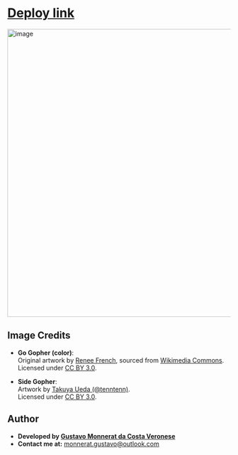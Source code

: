# [Deploy link](www.gusmonnerat.dev)

<img width="1366" height="648" alt="image" src="https://github.com/user-attachments/assets/861fa527-7368-4676-b967-3662f9f54199" />

## Image Credits

- **Go Gopher (color)**:  
  Original artwork by [Renee French](https://reneefrench.blogspot.com/), sourced from [Wikimedia Commons](https://commons.wikimedia.org/wiki/File:Gogophercolor.png).  
  Licensed under [CC BY 3.0](https://creativecommons.org/licenses/by/3.0/).

- **Side Gopher**:  
  Artwork by [Takuya Ueda (@tenntenn)](https://twitter.com/tenntenn).  
  Licensed under [CC BY 3.0](https://creativecommons.org/licenses/by/3.0/).

## Author

- **Developed by [Gustavo Monnerat da Costa Veronese](https://www.linkedin.com/in/gustavommcv/)**
- **Contact me at:** monnerat.gustavo@outlook.com
